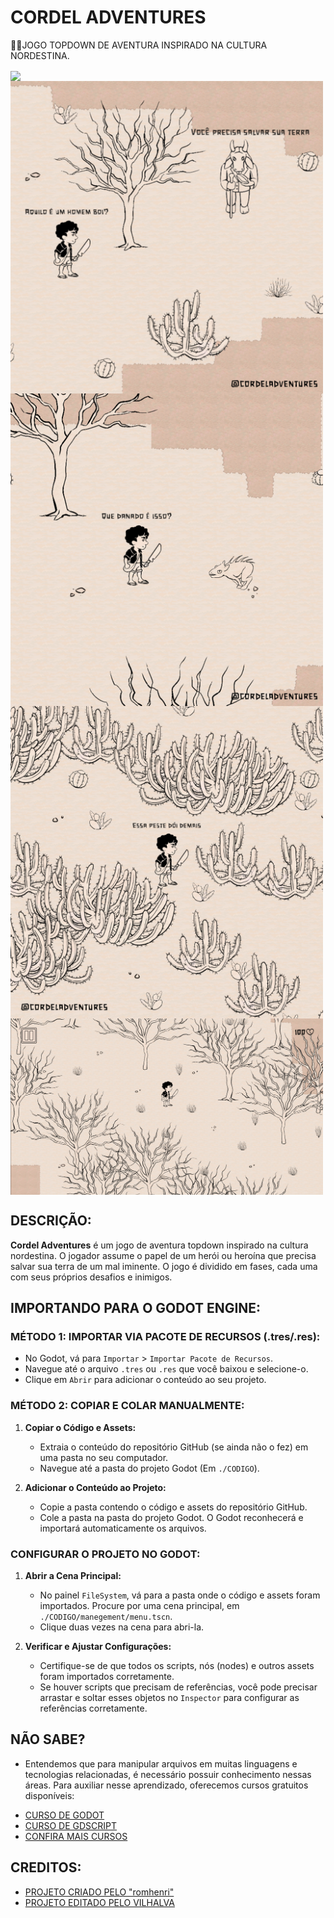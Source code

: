 # CORDEL ADVENTURES
👨‍🏫JOGO TOPDOWN DE AVENTURA INSPIRADO NA CULTURA NORDESTINA.

<img src="./IMAGENS/FOTO_1.png" align="center" width="500"> <br> 
<img src="./IMAGENS/FOTO_2.png" align="center" width="500"> <br> 
<img src="./IMAGENS/FOTO_3.png" align="center" width="500"> <br> 
<img src="./IMAGENS/FOTO_4.png" align="center" width="500"> <br> 
<img src="./IMAGENS/FOTO_5.png" align="center" width="500"> <br> 

## DESCRIÇÃO:
**Cordel Adventures** é um jogo de aventura topdown inspirado na cultura nordestina. O jogador assume o papel de um herói ou heroína que precisa salvar sua terra de um mal iminente. O jogo é dividido em fases, cada uma com seus próprios desafios e inimigos.

## IMPORTANDO PARA O GODOT ENGINE:
### MÉTODO 1: IMPORTAR VIA PACOTE DE RECURSOS (.tres/.res):
   - No Godot, vá para `Importar` > `Importar Pacote de Recursos`.
   - Navegue até o arquivo `.tres` ou `.res` que você baixou e selecione-o.
   - Clique em `Abrir` para adicionar o conteúdo ao seu projeto.

### MÉTODO 2: COPIAR E COLAR MANUALMENTE:
1. **Copiar o Código e Assets:**
   - Extraia o conteúdo do repositório GitHub (se ainda não o fez) em uma pasta no seu computador.
   - Navegue até a pasta do projeto Godot (Em `./CODIGO`).

2. **Adicionar o Conteúdo ao Projeto:**
   - Copie a pasta contendo o código e assets do repositório GitHub.
   - Cole a pasta na pasta do projeto Godot. O Godot reconhecerá e importará automaticamente os arquivos.

### CONFIGURAR O PROJETO NO GODOT:
1. **Abrir a Cena Principal:**
   - No painel `FileSystem`, vá para a pasta onde o código e assets foram importados. Procure por uma cena principal, em `./CODIGO/manegement/menu.tscn`.
   - Clique duas vezes na cena para abri-la.

2. **Verificar e Ajustar Configurações:**
   - Certifique-se de que todos os scripts, nós (nodes) e outros assets foram importados corretamente.
   - Se houver scripts que precisam de referências, você pode precisar arrastar e soltar esses objetos no `Inspector` para configurar as referências corretamente.

## NÃO SABE?
- Entendemos que para manipular arquivos em muitas linguagens e tecnologias relacionadas, é necessário possuir conhecimento nessas áreas. Para auxiliar nesse aprendizado, oferecemos cursos gratuitos disponíveis:
* [CURSO DE GODOT](https://github.com/VILHALVA/CURSO-DE-GODOT)
* [CURSO DE GDSCRIPT](https://github.com/VILHALVA/CURSO-DE-GDSCRIPT)
* [CONFIRA MAIS CURSOS](https://github.com/VILHALVA?tab=repositories&q=+topic:CURSO)

## CREDITOS:
- [PROJETO CRIADO PELO "romhenri"](https://github.com/romhenri/CordelAdventures)
- [PROJETO EDITADO PELO VILHALVA](https://github.com/VILHALVA)
